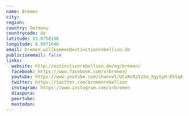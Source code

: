 ```yaml
---
name: Bremen
city:
region:
country: Germany
countrycode: de
latitude: 53.0758196
longitude: 8.8071646
email: bremen.willkommen@extinctionrebellion.de
publiciseemail: false
links:
  website: http://extinctionrebellion.de/og/bremen/
  facebook: https://www.facebook.com/xrbremen/
  youtube: https://www.youtube.com/channel/UCzRo82VzXa_XgySyH-D5lqA
  twitter: https://twitter.com/bremenrebellion
  instagram: https://www.instagram.com/xrbremen
  diaspora:
  peertube:
  mastodon:
---
```


